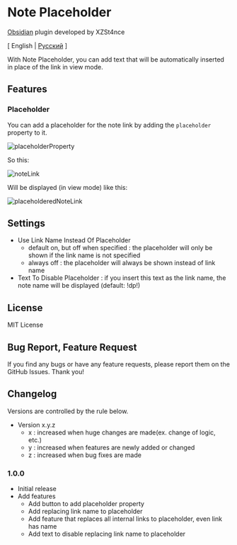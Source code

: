 # Note Placeholder

[Obsidian](https://obsidian.md) plugin developed by XZSt4nce

[ English | [Русский](https://github.com/XZSt4nce/obsidian-note-placeholder/blob/main/README_ru.md) ]

With Note Placeholder, you can add text that will be automatically inserted in place of the link in view mode.

## Features

### Placeholder

You can add a placeholder for the note link by adding the `placeholder` property to it.

![placeholderProperty](https://github.com/XZSt4nce/obsidian-note-placeholder/blob/main/images/placeholderProperty.png)

So this:

![noteLink](https://github.com/XZSt4nce/obsidian-note-placeholder/blob/main/images/noteLink.png)

Will be displayed (in view mode) like this:

![placeholderedNoteLink](https://github.com/XZSt4nce/obsidian-note-placeholder/blob/main/images/placeholderedNoteLink.png)

## Settings

- Use Link Name Instead Of Placeholder
  - default on, but off when specified : the placeholder will only be shown if the link name is not specified
  - always off : the placeholder will always be shown instead of link name
- Text To Disable Placeholder : if you insert this text as the link name, the note name will be displayed (default: !dp!)

## License

MIT License

## Bug Report, Feature Request

If you find any bugs or have any feature requests, please report them on the GitHub Issues. Thank you!

## Changelog

Versions are controlled by the rule below.

- Version x.y.z
  - x : increased when huge changes are made(ex. change of logic, etc.)
  - y : increased when features are newly added or changed
  - z : increased when bug fixes are made

### 1.0.0

- Initial release
- Add features
  - Add button to add placeholder property
  - Add replacing link name to placeholder
  - Add feature that replaces all internal links to placeholder, even link has name
  - Add text to disable replacing link name to placeholder
